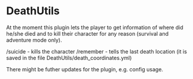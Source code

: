 # DeathUtils
At the moment this plugin lets the player to get information of where did he/she died and to kill their character for any reason (survival and adventure mode only).

/suicide - kills the character
/remember - tells the last death location (it is saved in the file DeathUtils/death_coordinates.yml)

There might be futher updates for the plugin, e.g. config usage.
